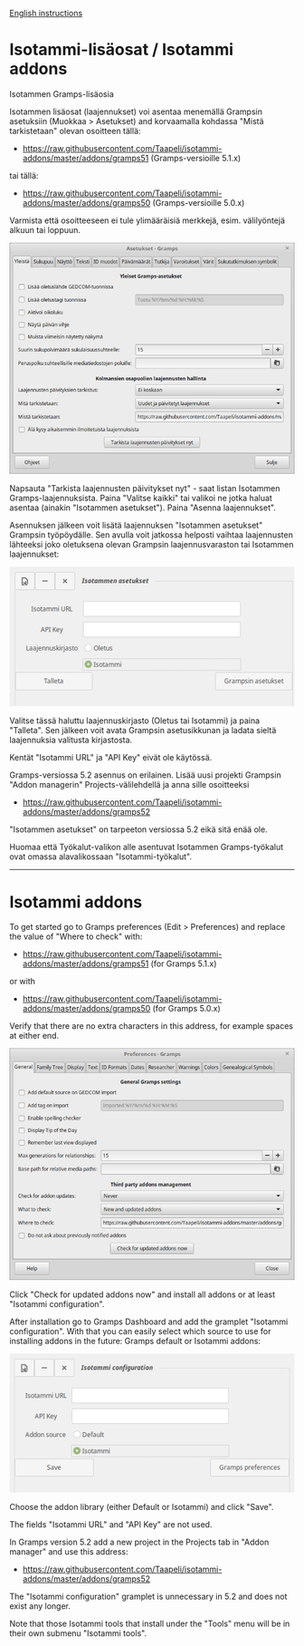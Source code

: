 [English instructions](#isotammi-addons)

# Isotammi-lisäosat / Isotammi addons
Isotammen Gramps-lisäosia 

Isotammen lisäosat (laajennukset) voi asentaa menemällä Grampsin asetuksiin  (Muokkaa > Asetukset) and korvaamalla kohdassa "Mistä tarkistetaan" olevan osoitteen tällä:

* https://raw.githubusercontent.com/Taapeli/isotammi-addons/master/addons/gramps51
(Gramps-versioille 5.1.x)

tai tällä:

* https://raw.githubusercontent.com/Taapeli/isotammi-addons/master/addons/gramps50
(Gramps-versioille 5.0.x)

Varmista että osoitteeseen ei tule ylimääräisiä merkkejä, esim. välilyöntejä alkuun tai loppuun.

![Asetukset](Asetukset.png)

Napsauta "Tarkista laajennusten päivitykset nyt" - saat listan Isotammen Gramps-laajennuksista. Paina "Valitse kaikki" tai valikoi ne jotka haluat asentaa (ainakin "Isotammen asetukset"). Paina "Asenna laajennukset".

Asennuksen jälkeen voit lisätä laajennuksen "Isotammen asetukset" Grampsin työpöydälle. Sen avulla voit jatkossa helposti vaihtaa laajennusten lähteeksi joko oletuksena olevan Grampsin laajennusvaraston tai Isotammen laajennukset:

![Isotammi-asetukset](Isotammi-asetukset.png)

Valitse tässä haluttu laajennuskirjasto (Oletus tai Isotammi) ja paina "Talleta". Sen jälkeen voit avata Grampsin asetusikkunan ja ladata sieltä laajennuksia valitusta kirjastosta.

Kentät "Isotammi URL" ja "API Key" eivät ole käytössä.

Gramps-versiossa 5.2 asennus on erilainen. Lisää uusi projekti Grampsin "Addon managerin" Projects-välilehdellä ja anna sille osoitteeksi

* https://raw.githubusercontent.com/Taapeli/isotammi-addons/master/addons/gramps52

 "Isotammen asetukset" on tarpeeton versiossa 5.2 eikä sitä enää ole.


Huomaa että Työkalut-valikon alle asentuvat Isotammen Gramps-työkalut ovat omassa alavalikossaan "Isotammi-työkalut".

----------------------
# Isotammi addons

To get started go to Gramps preferences (Edit > Preferences) and replace the value of "Where to check" with:

* https://raw.githubusercontent.com/Taapeli/isotammi-addons/master/addons/gramps51
(for Gramps 5.1.x)

or with

* https://raw.githubusercontent.com/Taapeli/isotammi-addons/master/addons/gramps50
(for Gramps 5.0.x)

Verify that there are no extra characters in this address, for example spaces at either end.

![Preferences](Preferences.png)

Click "Check for updated addons now" and install all addons or at least "Isotammi configuration".

After installation go to Gramps Dashboard and add the gramplet "Isotammi configuration". With that you can easily select which source to use for installing addons in the future: Gramps default or Isotammi addons:

![Isotammi config](Isotammi-config.png)

Choose the addon library (either Default or Isotammi) and click "Save".

The fields "Isotammi URL" and "API Key" are not used.

In Gramps version 5.2 add a new project in the Projects tab in "Addon manager" and use this address:

* https://raw.githubusercontent.com/Taapeli/isotammi-addons/master/addons/gramps52

The "Isotammi configuration" gramplet is unnecessary in 5.2 and does not exist any longer.

Note that those Isotammi tools that install under the "Tools" menu will be in their own submenu "Isotammi tools".

